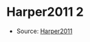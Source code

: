 <a name="material" />

# Harper2011 2
<script type="application/ld+json">
  {
    "@context": "https://schema.org/",
    "@type": "ChemicalSubstance",
    "http://purl.org/dc/terms/conformsTo":
      {
        "@type": "CreativeWork",
        "@id": "https://bioschemas.org/profiles/ChemicalSubstance/0.4-RELEASE/"
      },
    "@id": "https://egonw.github.io/nanowiki/nanowiki92.html#material",
    "name": "Harper2011 2",
    "sameAs": "http://127.0.0.1/mediawiki/index.php/Special:URIResolver/Harper2011_2"
  }
</script>


* Source: [Harper2011](Harper2011.md)
